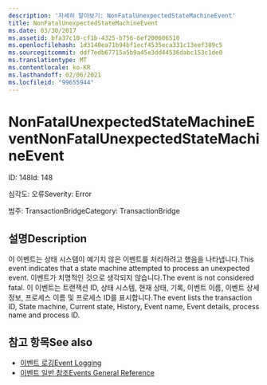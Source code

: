 ```yaml
---
description: '자세히 알아보기: NonFatalUnexpectedStateMachineEvent'
title: NonFatalUnexpectedStateMachineEvent
ms.date: 03/30/2017
ms.assetid: bfa37c10-cf1b-4325-b756-6ef200606510
ms.openlocfilehash: 1d3140ea71b94bf1ecf4535eca331c13eef389c5
ms.sourcegitcommit: ddf7edb67715a5b9a45e3dd44536dabc153c1de0
ms.translationtype: MT
ms.contentlocale: ko-KR
ms.lasthandoff: 02/06/2021
ms.locfileid: "99655944"
---
```

# <a name="nonfatalunexpectedstatemachineevent"></a><span data-ttu-id="c3a09-103">NonFatalUnexpectedStateMachineEvent</span><span class="sxs-lookup"><span data-stu-id="c3a09-103">NonFatalUnexpectedStateMachineEvent</span></span>

<span data-ttu-id="c3a09-104">ID: 148</span><span class="sxs-lookup"><span data-stu-id="c3a09-104">Id: 148</span></span>  
  
 <span data-ttu-id="c3a09-105">심각도: 오류</span><span class="sxs-lookup"><span data-stu-id="c3a09-105">Severity: Error</span></span>  
  
 <span data-ttu-id="c3a09-106">범주: TransactionBridge</span><span class="sxs-lookup"><span data-stu-id="c3a09-106">Category: TransactionBridge</span></span>  
  
## <a name="description"></a><span data-ttu-id="c3a09-107">설명</span><span class="sxs-lookup"><span data-stu-id="c3a09-107">Description</span></span>  

 <span data-ttu-id="c3a09-108">이 이벤트는 상태 시스템이 예기치 않은 이벤트를 처리하려고 했음을 나타냅니다.</span><span class="sxs-lookup"><span data-stu-id="c3a09-108">This event indicates that a state machine attempted to process an unexpected event.</span></span> <span data-ttu-id="c3a09-109">이벤트가 치명적인 것으로 생각되지 않습니다.</span><span class="sxs-lookup"><span data-stu-id="c3a09-109">The event is not considered fatal.</span></span> <span data-ttu-id="c3a09-110">이 이벤트는 트랜잭션 ID, 상태 시스템, 현재 상태, 기록, 이벤트 이름, 이벤트 상세 정보, 프로세스 이름 및 프로세스 ID를 표시합니다.</span><span class="sxs-lookup"><span data-stu-id="c3a09-110">The event lists the transaction ID, State machine, Current state, History, Event name, Event details, process name and process ID.</span></span>  
  
## <a name="see-also"></a><span data-ttu-id="c3a09-111">참고 항목</span><span class="sxs-lookup"><span data-stu-id="c3a09-111">See also</span></span>

- [<span data-ttu-id="c3a09-112">이벤트 로깅</span><span class="sxs-lookup"><span data-stu-id="c3a09-112">Event Logging</span></span>](index.md)
- [<span data-ttu-id="c3a09-113">이벤트 일반 참조</span><span class="sxs-lookup"><span data-stu-id="c3a09-113">Events General Reference</span></span>](events-general-reference.md)

